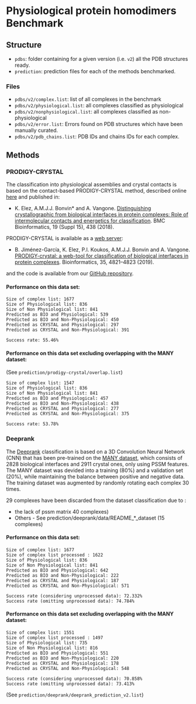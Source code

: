 # Physiological protein homodimers Benchmark

## Structure

* `pdbs`: folder containing for a given version (i.e. `v2`) all the PDB structures ready.
* `prediction`: prediction files for each of the methods benchmarked.

### Files

* `pdbs/v2/complex.list`: list of all complexes in the benchmark
* `pdbs/v2/physiological.list`: all complexes classified as physiological
* `pdbs/v2/nonphysiological.list`: all complexes classified as non-physiological
* `pdbs/v2/error.list`: Errors found on PDB structures which have been manually curated.
* `pdbs/v2/pdb_chains.list`: PDB IDs and chains IDs for each complex.

## Methods

### PRODIGY-CRYSTAL


The classification into physiological assemblies and crystal contacts is based on the contact-based PRODIGY-CRYSTAL method, described online [here](https://bianca.science.uu.nl/prodigy/method#heading_c_three) and published in:

* K. Elez, A.M.J.J. Bonvin* and A. Vangone. 
[Distinguishing crystallographic from biological interfaces in protein complexes: Role of intermolecular contacts and energetics for classification](https://doi.org/10.1186/s12859-018-2414-9). BMC Bioinformatics, 19 (Suppl 15), 438 (2018).

PRODIGY-CRYSTAL is available as a [web server](https://bianca.science.uu.nl/prodigy/):

* B. Jiménez-García, K. Elez, P.I. Koukos, A.M.J.J. Bonvin and A. Vangone. 
[PRODIGY-crystal: a web-tool for classification of biological interfaces in protein complexes](https://doi.org/10.1093/bioinformatics/btz437). Bioinformatics, 35, 4821–4823 (2019).

and the code is available from our [GitHub repository](https://github.com/haddocking/prodigy-cryst).


#### Performance on this data set:

```
Size of complex list: 1677
Size of Physiological list: 836
Size of Non Physiological list: 841
Predicted as BIO and Physiological: 539
Predicted as BIO and Non-Physiological: 450
Predicted as CRYSTAL and Physiological: 297
Predicted as CRYSTAL and Non-Physiological: 391

Success rate: 55.46%
```

#### Performance on this data set excluding overlapping with the MANY dataset:

(See `prediction/prodigy-crystal/overlap.list`)

```
Size of complex list: 1547
Size of Physiological list: 836
Size of Non Physiological list: 841
Predicted as BIO and Physiological: 457
Predicted as BIO and Non-Physiological: 438
Predicted as CRYSTAL and Physiological: 277
Predicted as CRYSTAL and Non-Physiological: 375

Success rate: 53.78%
```

### Deeprank 

The [Deeprank](https://github.com/DeepRank/deeprank) classification is based on a 3D Convolution Neural Network (CNN) that has been pre-trained on the [MANY dataset](https://pubmed.ncbi.nlm.nih.gov/25326082/), which consists of 2828 biological interfaces and 2911 crystal ones, only using PSSM features. The MANY dataset was devided into a training (80%) and a validation set (20%), while maintaining the balance between positive and negative data. The training dataset was augmented by randomly rotating each complex 30 times.

29 complexes have been discarded from the dataset classification due to :
- the lack of pssm matrix 40 complexes)
- Others - See prediction/deeprank/data/README_*_dataset (15 complexes)

#### Performance on this data set:

```
Size of complex list: 1677
Size of complex list processed : 1622
Size of Physiological list: 836
Size of Non Physiological list: 841
Predicted as BIO and Physiological: 642
Predicted as BIO and Non-Physiological: 222
Predicted as CRYSTAL and Physiological: 187
Predicted as CRYSTAL and Non-Physiological: 571

Success rate (considering unprocessed data): 72.332%
Success rate (omitting unprocessed data): 74.784%
```

#### Performance on this data set excluding overlapping with the MANY dataset:

```
Size of complex list: 1551
Size of complex list processed : 1497
Size of Physiological list: 735
Size of Non Physiological list: 816
Predicted as BIO and Physiological: 551
Predicted as BIO and Non-Physiological: 220
Predicted as CRYSTAL and Physiological: 178
Predicted as CRYSTAL and Non-Physiological: 548

Success rate (considering unprocessed data): 70.858%
Success rate (omitting unprocessed data): 73.413%
```

(See `prediction/deeprank/deeprank_prediction_v2.list`)
